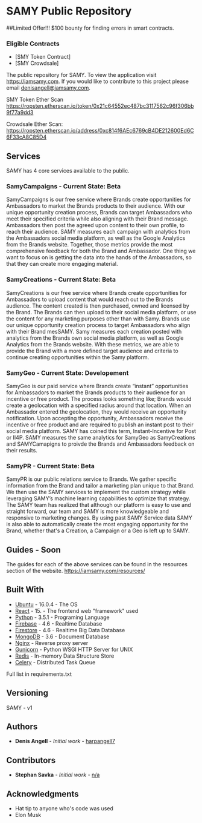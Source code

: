# SAMY Public Repository


##Limited Offer!!! $100 bounty for finding errors in smart contracts.

### Eligible Contracts

* [SMY Token Contract]
* [SMY Crowdsale]

The public repository for SAMY. To view the application visit https://iamsamy.com. If you would like to contribute to this project please email denisangell@iamsamy.com.

SMY Token Ether Scan https://ropsten.etherscan.io/token/0x21c64552ec487bc3117562c96f306bb9f77a9dd3

Crowdsale Ether Scan: https://ropsten.etherscan.io/address/0xc814f6AEc6769cB4DE212600Ed6C6F33cA8C85D4

## Services

SAMY has 4 core services available to the public.

### SamyCampaigns - Current State: Beta

SamyCampaigns is our free service where Brands create opportunities for Ambassadors to market the Brands products to their audience. With our unique opportunity creation process, Brands can target Ambassadors who meet their specified criteria while also aligning with their Brand message. Ambassadors then post the agreed upon content to their own profile, to reach their audience. SAMY measures each campaign with analytics from the Ambassadors social media platform, as well as the Google Analytics from the Brands website. Together, those metrics provide the most comprehensive feedback for both the Brand and Ambassador. One thing we want to focus on is getting the data into the hands of the Ambassadors, so that they can create more engaging material.

### SamyCreations - Current State: Beta

SamyCreations is our free service where Brands create opportunities for Ambassadors to upload content that would reach out to the Brands audience. The content created is then purchased,  owned and licensed by the Brand. The Brands can then upload to their social media platform, or use the content for any marketing purposes other than with Samy. Brands use our unique opportunity creation process to target Ambassadors who align with their Brand mesSAMY. Samy measures each creation posted with analytics from the Brands own social media platform, as well as Google Analytics from the Brands website. With these metrics, we are able to provide the Brand with a more defined target audience and criteria to continue creating opportunities within the Samy platform.

### SamyGeo - Current State: Developement

SamyGeo is our paid service where Brands create “instant” opportunities for Ambassadors to market the Brands products to their audience for an incentive or free product. The process looks something like; Brands would create a geolocation with a specified radius around that location. When an Ambassador entered the geolocation, they would receive an opportunity notification. Upon accepting the opportunity, Ambassadors receive the incentive or free product and are required to publish an instant post to their social media platform. SAMY has coined this term, Instant-Incentive for Post or II4P. SAMY measures the same analytics for SamyGeo as SamyCreations and SAMYCamapigns to proivde the Brands and Ambassadors feedback on their results.

### SamyPR - Current State: Beta

SamyPR is our public relations service to Brands. We gather specific information from the Brand and tailor a marketing plan unique to that Brand. We then use the SAMY services to implement the custom strategy while leveraging SAMY’s machine learning capabilities to optimize that strategy. The SAMY team has realized that although our platform is easy to use and straight forward, our team and SAMY is more knowledgeable and responsive to marketing changes. By using past SAMY Service data SAMY is also able to automatically create the most engaging opportunity for the Brand, whether that's a Creation, a Campaign or a Geo is left up to SAMY.

## Guides - Soon

The guides for each of the above services can be found in the resources section of the website. https://iamsamy.com/resources/

## Built With

* [Ubuntu](https://www.ubuntu.com/) - 16.0.4 - The OS
* [React](https://www.react.com/) - 15. - The frontend web "framework" used
* [Python](https://www.python.org/download/releases/3.5.1/) - 3.5.1 - Programing Language
* [Firebase](https://firebase.google.com/) - 4.6 - Realtime Database
* [Firestore](https://firebase.google.com/docs/firestore/) - 4.6 - Realtime Big Data Database
* [MongoDB](https://www.mongodb.com/) - 3.6 - Document Database
* [Nginx](https://nginx.org/en/) - Reverse proxy server
* [Gunicorn](https://github.com/benoitc/gunicorn) - Python WSGI HTTP Server for UNIX
* [Redis](https://redis.io/) - In-memory Data Structure Store
* [Celery](https://github.com/celery/celery) - Distributed Task Queue

Full list in requirements.txt

## Versioning

SAMY - v1

## Authors

* **Denis Angell** - *Initial work* - [harpangell7](https://github.com/Harpangell7)

## Contributors

* **Stephan Savka** - *Initial work* - [n/a](https://github.com/)

## Acknowledgments

* Hat tip to anyone who's code was used
* Elon Musk

